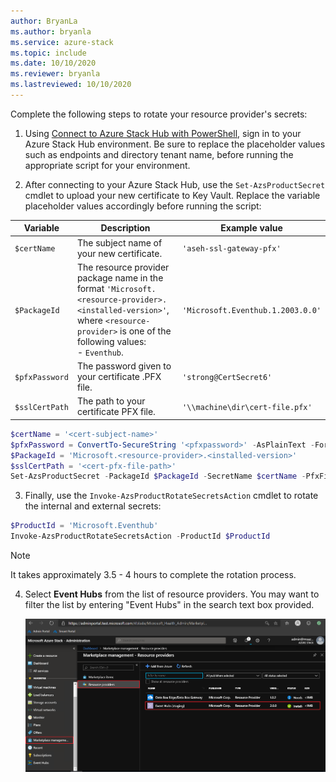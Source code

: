 ```yaml
---
author: BryanLa
ms.author: bryanla
ms.service: azure-stack
ms.topic: include
ms.date: 10/10/2020
ms.reviewer: bryanla
ms.lastreviewed: 10/10/2020
---
```


Complete the following steps to rotate your resource provider's secrets:

1. Using [Connect to Azure Stack Hub with PowerShell](azure-stack-powershell-configure-admin.md), sign in to your Azure Stack Hub environment. Be sure to replace the placeholder values such as endpoints and directory tenant name, before running the appropriate script for your environment.

2. After connecting to your Azure Stack Hub, use the `Set-AzsProductSecret` cmdlet to upload your new certificate to Key Vault. Replace the variable placeholder values accordingly before running the script:

| Variable | Description | Example value |
| -------- | ----------- | --------------|
| `$certName` | The subject name of your new certificate. | `'aseh-ssl-gateway-pfx'` |
| `$PackageId` | The resource provider package name in the format `'Microsoft.<resource-provider>.<installed-version>'`, where `<resource-provider>` is one of the following values:<br>- `Eventhub`. | `'Microsoft.Eventhub.1.2003.0.0'` |
| `$pfxPassword` | The password given to your certificate .PFX file. | `'strong@CertSecret6'` |
| `$sslCertPath` | The path to your certificate PFX file. | `'\\machine\dir\cert-file.pfx'` |

```powershell
$certName = '<cert-subject-name>' 
$pfxPassword = ConvertTo-SecureString '<pfxpassword>' -AsPlainText -Force   
$PackageId = 'Microsoft.<resource-provider>.<installed-version>'
$sslCertPath = '<cert-pfx-file-path>'
Set-AzsProductSecret -PackageId $PackageId -SecretName $certName -PfxFileName $sslCertPath -PfxPassword $pfxPassword -Force
```
3. Finally, use the `Invoke-AzsProductRotateSecretsAction` cmdlet to rotate the internal and external secrets:

```powershell
$ProductId = 'Microsoft.Eventhub'
Invoke-AzsProductRotateSecretsAction -ProductId $ProductId
```

> [!NOTE]
> It takes approximately 3.5 - 4 hours to complete the rotation process.






4. Select **Event Hubs** from the list of resource providers. You may want to filter the list by entering "Event Hubs" in the search text box provided.

   [![Remove event hubs 1](../operator/media/event-hubs-rp-remove/1-uninstall.png)](media/event-hubs-rp-remove/1-uninstall.png#lightbox)

